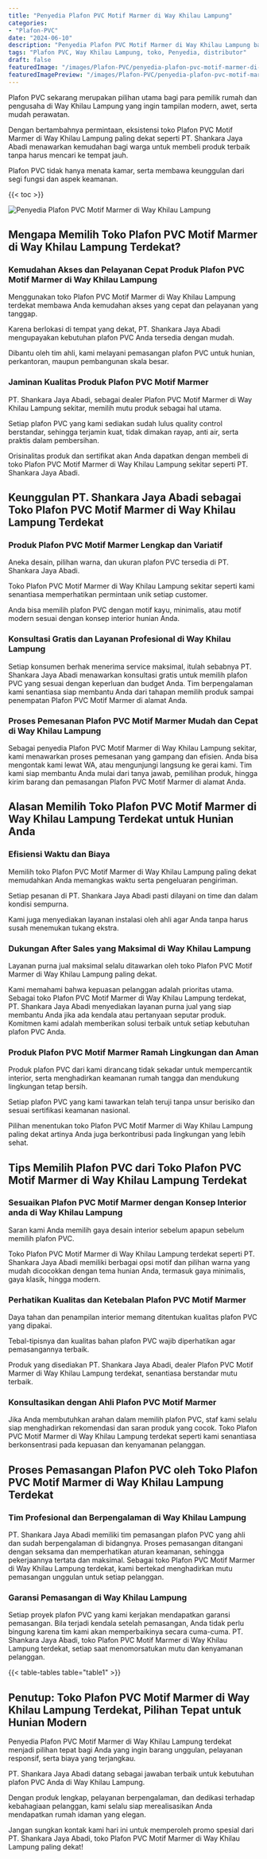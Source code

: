 ```yaml
---
title: "Penyedia Plafon PVC Motif Marmer di Way Khilau Lampung"
categories:
- "Plafon-PVC"
date: "2024-06-10"
description: "Penyedia Plafon PVC Motif Marmer di Way Khilau Lampung bagi hunian, kantor, serta gerai. Material berkualitas, beragam motif, variasi warna modern, dengan layanan penempatan ditangani oleh tenaga ahli profesional dan kepastian resmi!|Jasa penjualan Plafon PVC Motif Marmer di Way Khilau Lampung bagi kebutuhan rumah, office, atau gerai, dengan material berkualitas dan pemasangan oleh tim berpengalaman serta garansi resmi.|Pilihan Plafon PVC Motif Marmer di Way Khilau Lampung yang terbukti bagi hunian, kantor, dan gerai, bersama produk unggulan dan instalasi dikerjakan oleh tim profesional dan kepastian resmi.|Penyediaan Plafon PVC Motif Marmer di Way Khilau Lampung bagi rumah, perkantoran, dan toko, beserta plafon unggulan dan instalasi ditangani oleh teknisi profesional, disertai dengan garansi resmi.}"
tags: "Plafon PVC, Way Khilau Lampung, toko, Penyedia, distributor"
draft: false
featuredImage: "/images/Plafon-PVC/penyedia-plafon-pvc-motif-marmer-di-way-khilau-lampung.png"
featuredImagePreview: "/images/Plafon-PVC/penyedia-plafon-pvc-motif-marmer-di-way-khilau-lampung.png"
---
```


Plafon PVC sekarang merupakan pilihan utama bagi para pemilik rumah dan pengusaha di Way Khilau Lampung yang ingin tampilan modern, awet, serta mudah perawatan.

Dengan bertambahnya permintaan, eksistensi toko Plafon PVC Motif Marmer di Way Khilau Lampung paling dekat seperti PT. Shankara Jaya Abadi menawarkan kemudahan bagi warga untuk membeli produk terbaik tanpa harus mencari ke tempat jauh.

Plafon PVC tidak hanya menata kamar, serta membawa keunggulan dari segi fungsi dan aspek keamanan.

{{< toc >}}

![Penyedia Plafon PVC Motif Marmer di Way Khilau Lampung](/images/Plafon-PVC/Penyedia-Plafon-PVC-Motif-Marmer-di-Way-Khilau-Lampung.png)

## Mengapa Memilih Toko Plafon PVC Motif Marmer di Way Khilau Lampung Terdekat?

### Kemudahan Akses dan Pelayanan Cepat Produk Plafon PVC Motif Marmer di Way Khilau Lampung

Menggunakan toko Plafon PVC Motif Marmer di Way Khilau Lampung terdekat membawa Anda kemudahan akses yang cepat dan pelayanan yang tanggap.

Karena berlokasi di tempat yang dekat, PT. Shankara Jaya Abadi mengupayakan kebutuhan plafon PVC Anda tersedia dengan mudah.

Dibantu oleh tim ahli, kami melayani pemasangan plafon PVC untuk hunian, perkantoran, maupun pembangunan skala besar.

### Jaminan Kualitas Produk Plafon PVC Motif Marmer

PT. Shankara Jaya Abadi, sebagai dealer Plafon PVC Motif Marmer di Way Khilau Lampung sekitar, memilih mutu produk sebagai hal utama.

Setiap plafon PVC yang kami sediakan sudah lulus quality control berstandar, sehingga terjamin kuat, tidak dimakan rayap, anti air, serta praktis dalam pembersihan.

Orisinalitas produk dan sertifikat akan Anda dapatkan dengan membeli di toko Plafon PVC Motif Marmer di Way Khilau Lampung sekitar seperti PT. Shankara Jaya Abadi.

## Keunggulan PT. Shankara Jaya Abadi sebagai Toko Plafon PVC Motif Marmer di Way Khilau Lampung Terdekat

### Produk Plafon PVC Motif Marmer Lengkap dan Variatif

Aneka desain, pilihan warna, dan ukuran plafon PVC tersedia di PT. Shankara Jaya Abadi.

Toko Plafon PVC Motif Marmer di Way Khilau Lampung sekitar seperti kami senantiasa memperhatikan permintaan unik setiap customer.

Anda bisa memilih plafon PVC dengan motif kayu, minimalis, atau motif modern sesuai dengan konsep interior hunian Anda.

### Konsultasi Gratis dan Layanan Profesional di Way Khilau Lampung

Setiap konsumen berhak menerima service maksimal, itulah sebabnya PT. Shankara Jaya Abadi menawarkan konsultasi gratis untuk memilih plafon PVC yang sesuai dengan keperluan dan budget Anda. Tim berpengalaman kami senantiasa siap membantu Anda dari tahapan memilih produk sampai penempatan Plafon PVC Motif Marmer di alamat Anda.

### Proses Pemesanan Plafon PVC Motif Marmer Mudah dan Cepat di Way Khilau Lampung

Sebagai penyedia Plafon PVC Motif Marmer di Way Khilau Lampung sekitar, kami menawarkan proses pemesanan yang gampang dan efisien. Anda bisa mengontak kami lewat WA, atau mengunjungi langsung ke gerai kami. Tim kami siap membantu Anda mulai dari tanya jawab, pemilihan produk, hingga kirim barang dan pemasangan Plafon PVC Motif Marmer di alamat Anda.

## Alasan Memilih Toko Plafon PVC Motif Marmer di Way Khilau Lampung Terdekat untuk Hunian Anda

### Efisiensi Waktu dan Biaya

Memilih toko Plafon PVC Motif Marmer di Way Khilau Lampung paling dekat memudahkan Anda memangkas waktu serta pengeluaran pengiriman.

Setiap pesanan di PT. Shankara Jaya Abadi pasti dilayani on time dan dalam kondisi sempurna.

Kami juga menyediakan layanan instalasi oleh ahli agar Anda tanpa harus susah menemukan tukang ekstra.

### Dukungan After Sales yang Maksimal di Way Khilau Lampung

Layanan purna jual maksimal selalu ditawarkan oleh toko Plafon PVC Motif Marmer di Way Khilau Lampung paling dekat.

Kami memahami bahwa kepuasan pelanggan adalah prioritas utama. Sebagai toko Plafon PVC Motif Marmer di Way Khilau Lampung terdekat, PT. Shankara Jaya Abadi menyediakan layanan purna jual yang siap membantu Anda jika ada kendala atau pertanyaan seputar produk. Komitmen kami adalah memberikan solusi terbaik untuk setiap kebutuhan plafon PVC Anda.

### Produk Plafon PVC Motif Marmer Ramah Lingkungan dan Aman

Produk plafon PVC dari kami dirancang tidak sekadar untuk mempercantik interior, serta menghadirkan keamanan rumah tangga dan mendukung lingkungan tetap bersih.

Setiap plafon PVC yang kami tawarkan telah teruji tanpa unsur berisiko dan sesuai sertifikasi keamanan nasional.

Pilihan menentukan toko Plafon PVC Motif Marmer di Way Khilau Lampung paling dekat artinya Anda juga berkontribusi pada lingkungan yang lebih sehat.

## Tips Memilih Plafon PVC dari Toko Plafon PVC Motif Marmer di Way Khilau Lampung Terdekat

### Sesuaikan Plafon PVC Motif Marmer dengan Konsep Interior anda di Way Khilau Lampung

Saran kami Anda memilih gaya desain interior sebelum apapun sebelum memilih plafon PVC.

Toko Plafon PVC Motif Marmer di Way Khilau Lampung terdekat seperti PT. Shankara Jaya Abadi memiliki berbagai opsi motif dan pilihan warna yang mudah dicocokkan dengan tema hunian Anda, termasuk gaya minimalis, gaya klasik, hingga modern.

### Perhatikan Kualitas dan Ketebalan Plafon PVC Motif Marmer

Daya tahan dan penampilan interior memang ditentukan kualitas plafon PVC yang dipakai.

Tebal-tipisnya dan kualitas bahan plafon PVC wajib diperhatikan agar pemasangannya terbaik.

Produk yang disediakan PT. Shankara Jaya Abadi, dealer Plafon PVC Motif Marmer di Way Khilau Lampung terdekat, senantiasa berstandar mutu terbaik.

### Konsultasikan dengan Ahli Plafon PVC Motif Marmer

Jika Anda membutuhkan arahan dalam memilih plafon PVC, staf kami selalu siap menghadirkan rekomendasi dan saran produk yang cocok. Toko Plafon PVC Motif Marmer di Way Khilau Lampung terdekat seperti kami senantiasa berkonsentrasi pada kepuasan dan kenyamanan pelanggan.

## Proses Pemasangan Plafon PVC oleh Toko Plafon PVC Motif Marmer di Way Khilau Lampung Terdekat

### Tim Profesional dan Berpengalaman di Way Khilau Lampung

PT. Shankara Jaya Abadi memiliki tim pemasangan plafon PVC yang ahli dan sudah berpengalaman di bidangnya. Proses pemasangan ditangani dengan seksama dan memperhatikan aturan keamanan, sehingga pekerjaannya tertata dan maksimal. Sebagai toko Plafon PVC Motif Marmer di Way Khilau Lampung terdekat, kami bertekad menghadirkan mutu pemasangan unggulan untuk setiap pelanggan.

### Garansi Pemasangan di Way Khilau Lampung

Setiap proyek plafon PVC yang kami kerjakan mendapatkan garansi pemasangan. Bila terjadi kendala setelah pemasangan, Anda tidak perlu bingung karena tim kami akan memperbaikinya secara cuma-cuma. PT. Shankara Jaya Abadi, toko Plafon PVC Motif Marmer di Way Khilau Lampung terdekat, setiap saat menomorsatukan mutu dan kenyamanan pelanggan.

{{< table-tables table="table1" >}}

## Penutup: Toko Plafon PVC Motif Marmer di Way Khilau Lampung Terdekat, Pilihan Tepat untuk Hunian Modern

Penyedia Plafon PVC Motif Marmer di Way Khilau Lampung terdekat menjadi pilihan tepat bagi Anda yang ingin barang unggulan, pelayanan responsif, serta biaya yang terjangkau.

PT. Shankara Jaya Abadi datang sebagai jawaban terbaik untuk kebutuhan plafon PVC Anda di Way Khilau Lampung.

Dengan produk lengkap, pelayanan berpengalaman, dan dedikasi terhadap kebahagiaan pelanggan, kami selalu siap merealisasikan Anda mendapatkan rumah idaman yang elegan.

Jangan sungkan kontak kami hari ini untuk memperoleh promo spesial dari PT. Shankara Jaya Abadi, toko Plafon PVC Motif Marmer di Way Khilau Lampung paling dekat!
